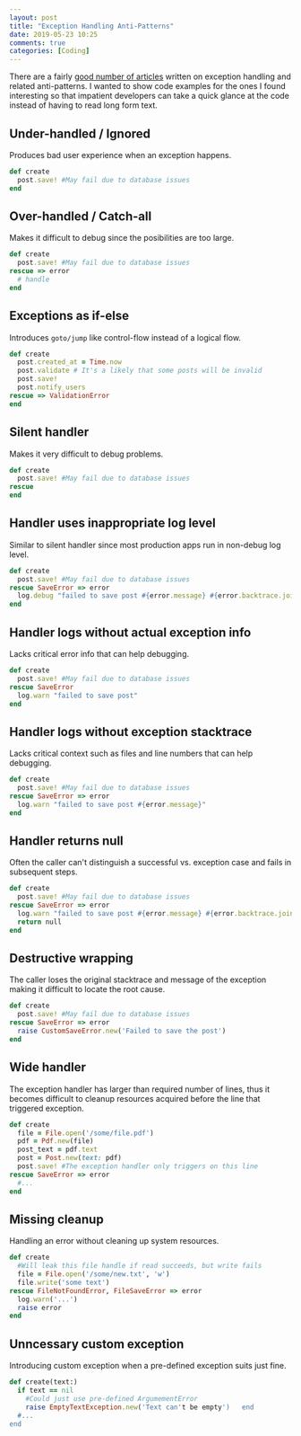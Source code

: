 ```yaml
---
layout: post
title: "Exception Handling Anti-Patterns"
date: 2019-05-23 10:25
comments: true
categories: [Coding]
---
```


There are a fairly [good number of articles](https://users.encs.concordia.ca/~shang/pubs/ICPC_gui.pdf) written on exception handling
and related anti-patterns. I wanted to show code examples for the ones I
found interesting so that impatient developers can take a quick
glance at the code instead of having to read long form text.

## Under-handled / Ignored
Produces bad user experience when an exception happens.
```ruby
def create
  post.save! #May fail due to database issues
end
```

## Over-handled / Catch-all
Makes it difficult to debug since the posibilities are too large.
```ruby
def create
  post.save! #May fail due to database issues
rescue => error
  # handle
end
```

## Exceptions as if-else
Introduces `goto/jump` like control-flow instead of a logical flow.
```ruby
def create
  post.created_at = Time.now
  post.validate # It's a likely that some posts will be invalid
  post.save!
  post.notify_users
rescue => ValidationError
end
```

## Silent handler
Makes it very difficult to debug problems.
```ruby
def create
  post.save! #May fail due to database issues
rescue
end
```

## Handler uses inappropriate log level
Similar to silent handler since most production apps run in non-debug
log level.

```ruby
def create
  post.save! #May fail due to database issues
rescue SaveError => error
  log.debug "failed to save post #{error.message} #{error.backtrace.join}"
end
```

## Handler logs without actual exception info
Lacks critical error info that can help debugging.
```ruby
def create
  post.save! #May fail due to database issues
rescue SaveError
  log.warn "failed to save post"
end
```

## Handler logs without exception stacktrace
Lacks critical context such as files and line numbers that can help debugging.
```ruby
def create
  post.save! #May fail due to database issues
rescue SaveError => error
  log.warn "failed to save post #{error.message}"
end
```

## Handler returns null
Often the caller can't distinguish a successful vs. exception case and
fails in subsequent steps.
```ruby
def create
  post.save! #May fail due to database issues
rescue SaveError => error
  log.warn "failed to save post #{error.message} #{error.backtrace.join}"
  return null
end
```

## Destructive wrapping
The caller loses the original stacktrace and message of the exception
making it difficult to locate the root cause.
```ruby
def create
  post.save! #May fail due to database issues
rescue SaveError => error
  raise CustomSaveError.new('Failed to save the post')
end
```
## Wide handler
The exception handler has larger than required number of lines, thus it becomes
difficult to cleanup resources acquired before the line that triggered
exception.
```ruby
def create
  file = File.open('/some/file.pdf')
  pdf = Pdf.new(file)
  post_text = pdf.text
  post = Post.new(text: pdf)
  post.save! #The exception handler only triggers on this line
rescue SaveError => error
  #...
end
```
## Missing cleanup
Handling an error without cleaning up system resources.
```ruby
def create
  #Will leak this file handle if read succeeds, but write fails
  file = File.open('/some/new.txt', 'w')
  file.write('some text')
rescue FileNotFoundError, FileSaveError => error
  log.warn('...')
  raise error
end
```
## Unncessary custom exception
Introducing custom exception when a pre-defined exception suits just
fine.
```ruby
def create(text:)
  if text == nil
    #Could just use pre-defined ArgumementError
    raise EmptyTextException.new('Text can't be empty')   end
  #...
end
```


